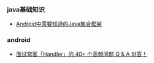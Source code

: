 ### java基础知识
- [Android中需要知道的Java集合框架](https://mp.weixin.qq.com/s/n0hI9qQJ5aqsQJI3pk6uaA)
  
### android  

- [面试常客「Handler」的 40+ 个高频问题 Q & A 对答！](https://mp.weixin.qq.com/s/Dq4WyPgQEGDGJQvijEsVYw)